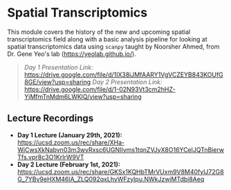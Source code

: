 # Spatial Transcriptomics 
This module covers the history of the new and upcoming spatial transcriptomics field along with a basic analysis pipeline for looking at spatial transcriptomics data using `scanpy` taught by Noorsher Ahmed, from Dr. Gene Yeo's lab (https://yeolab.github.io/).

> *Day 1 Presentation Link:* https://drive.google.com/file/d/1IX38iJMfAARY1VgVCZEYB843KOUfG8GE/view?usp=sharing
> *Day 2 Presentation Link:* https://drive.google.com/file/d/1-02N93Vt3cm2hHZ-YjMfmTnMdm6LWKlQ/view?usp=sharing

## Lecture Recordings

* **Day 1 Lecture (January 29th, 2021):** https://ucsd.zoom.us/rec/share/XHa-WjCwsXkNabvn03m3wvRxsc6UGNIIyms1tqnZVJyX8O16YCelJQTnBierwTfs.vpr8c3O1KrIrW9VT
* **Day 2 Lecture (February 1st, 2021):** https://ucsd.zoom.us/rec/share/GKSx1KQHbTMrVUxm9V8M40fylJ72G8G_7YBv9eHXM46lA_ZLQ092qxLhyWFzyIpu.NWkJzwiMTdbi8Aeq
